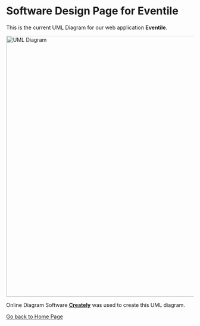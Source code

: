 # Software Design Page for Eventile

This is the current UML Diagram for our web application **Eventile**.

<img src="../images/Eventile (fin).png" alt="UML Diagram" style="width:1000px; height:700px;">

Online Diagram Software [**Creately**](https://creately.com/) was used to create this UML diagram.

[Go back to Home Page](../README.md)
